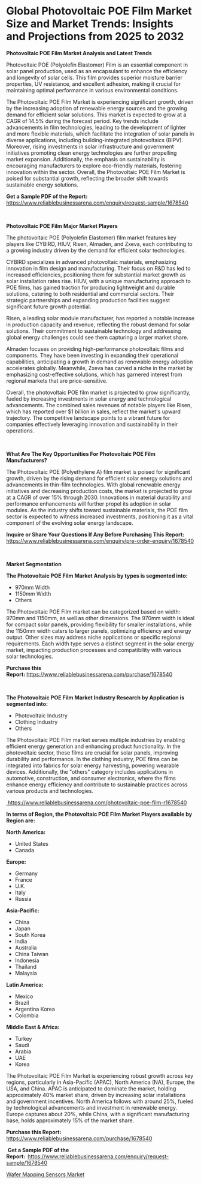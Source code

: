 <p><h1>Global Photovoltaic POE Film Market Size and Market Trends: Insights and Projections from 2025 to 2032</h1></p><p><strong>Photovoltaic POE Film Market Analysis and Latest Trends</strong></p>
<p><p>Photovoltaic POE (Polyolefin Elastomer) Film is an essential component in solar panel production, used as an encapsulant to enhance the efficiency and longevity of solar cells. This film provides superior moisture barrier properties, UV resistance, and excellent adhesion, making it crucial for maintaining optimal performance in various environmental conditions.</p><p>The Photovoltaic POE Film Market is experiencing significant growth, driven by the increasing adoption of renewable energy sources and the growing demand for efficient solar solutions. This market is expected to grow at a CAGR of 14.5% during the forecast period. Key trends include advancements in film technologies, leading to the development of lighter and more flexible materials, which facilitate the integration of solar panels in diverse applications, including building-integrated photovoltaics (BIPV). Moreover, rising investments in solar infrastructure and government initiatives promoting clean energy technologies are further propelling market expansion. Additionally, the emphasis on sustainability is encouraging manufacturers to explore eco-friendly materials, fostering innovation within the sector. Overall, the Photovoltaic POE Film Market is poised for substantial growth, reflecting the broader shift towards sustainable energy solutions.</p></p>
<p><strong>Get a Sample PDF of the Report:&nbsp;</strong> <a href="https://www.reliablebusinessarena.com/enquiry/request-sample/1678540?utm_campaign=2198&utm_medium=2&utm_source=Github&utm_content=ia&utm_term=24032025&utm_id=photovoltaic-poe-film">https://www.reliablebusinessarena.com/enquiry/request-sample/1678540</a></p>
<p>&nbsp;</p>
<p><strong>Photovoltaic POE Film Major Market Players</strong></p>
<p><p>The photovoltaic POE (Polyolefin Elastomer) film market features key players like CYBIRD, HIUV, Risen, Almaden, and Zxeva, each contributing to a growing industry driven by the demand for efficient solar technologies. </p><p>CYBIRD specializes in advanced photovoltaic materials, emphasizing innovation in film design and manufacturing. Their focus on R&D has led to increased efficiencies, positioning them for substantial market growth as solar installation rates rise. HIUV, with a unique manufacturing approach to POE films, has gained traction for producing lightweight and durable solutions, catering to both residential and commercial sectors. Their strategic partnerships and expanding production facilities suggest significant future growth potential.</p><p>Risen, a leading solar module manufacturer, has reported a notable increase in production capacity and revenue, reflecting the robust demand for solar solutions. Their commitment to sustainable technology and addressing global energy challenges could see them capturing a larger market share.</p><p>Almaden focuses on providing high-performance photovoltaic films and components. They have been investing in expanding their operational capabilities, anticipating a growth in demand as renewable energy adoption accelerates globally. Meanwhile, Zxeva has carved a niche in the market by emphasizing cost-effective solutions, which has garnered interest from regional markets that are price-sensitive. </p><p>Overall, the photovoltaic POE film market is projected to grow significantly, fueled by increasing investments in solar energy and technological advancements. The combined sales revenues of notable players like Risen, which has reported over $1 billion in sales, reflect the market's upward trajectory. The competitive landscape points to a vibrant future for companies effectively leveraging innovation and sustainability in their operations.</p></p>
<p>&nbsp;</p>
<p><strong>What Are The Key Opportunities For Photovoltaic POE Film Manufacturers?</strong></p>
<p><p>The Photovoltaic POE (Polyethylene A) film market is poised for significant growth, driven by the rising demand for efficient solar energy solutions and advancements in thin-film technologies. With global renewable energy initiatives and decreasing production costs, the market is projected to grow at a CAGR of over 15% through 2030. Innovations in material durability and performance enhancements will further propel its adoption in solar modules. As the industry shifts toward sustainable materials, the POE film sector is expected to witness increased investments, positioning it as a vital component of the evolving solar energy landscape.</p></p>
<p><strong>Inquire or Share Your Questions If Any Before Purchasing This Report:</strong> <a href="https://www.reliablebusinessarena.com/enquiry/pre-order-enquiry/1678540?utm_campaign=2198&utm_medium=2&utm_source=Github&utm_content=ia&utm_term=24032025&utm_id=photovoltaic-poe-film">https://www.reliablebusinessarena.com/enquiry/pre-order-enquiry/1678540</a></p>
<p>&nbsp;</p>
<p><strong>Market Segmentation</strong></p>
<p><strong>The Photovoltaic POE Film Market Analysis by types is segmented into:</strong></p>
<p><ul><li>970mm Width</li><li>1150mm Width</li><li>Others</li></ul></p>
<p><p>The Photovoltaic POE Film market can be categorized based on width: 970mm and 1150mm, as well as other dimensions. The 970mm width is ideal for compact solar panels, providing flexibility for smaller installations, while the 1150mm width caters to larger panels, optimizing efficiency and energy output. Other sizes may address niche applications or specific regional requirements. Each width type serves a distinct segment in the solar energy market, impacting production processes and compatibility with various solar technologies.</p></p>
<p><strong>Purchase this Report:&nbsp;</strong><a href="https://www.reliablebusinessarena.com/purchase/1678540?utm_campaign=2198&utm_medium=2&utm_source=Github&utm_content=ia&utm_term=24032025&utm_id=photovoltaic-poe-film">https://www.reliablebusinessarena.com/purchase/1678540</a></p>
<p>&nbsp;</p>
<p><strong>The Photovoltaic POE Film Market Industry Research by Application is segmented into:</strong></p>
<p><ul><li>Photovoltaic Industry</li><li>Clothing Industry</li><li>Others</li></ul></p>
<p><p>The Photovoltaic POE Film market serves multiple industries by enabling efficient energy generation and enhancing product functionality. In the photovoltaic sector, these films are crucial for solar panels, improving durability and performance. In the clothing industry, POE films can be integrated into fabrics for solar energy harvesting, powering wearable devices. Additionally, the "others" category includes applications in automotive, construction, and consumer electronics, where the films enhance energy efficiency and contribute to sustainable practices across various products and technologies.</p></p>
<p><a href="https://www.reliablebusinessarena.com/photovoltaic-poe-film-r1678540?utm_campaign=2198&utm_medium=2&utm_source=Github&utm_content=ia&utm_term=24032025&utm_id=photovoltaic-poe-film">&nbsp;https://www.reliablebusinessarena.com/photovoltaic-poe-film-r1678540</a></p>
<p><strong>In terms of Region, the Photovoltaic POE Film Market Players available by Region are:</strong></p>
<p>
    <p> <strong> North America: </strong>
        <ul>
            <li>United States</li>
            <li>Canada</li>
        </ul>
        </p> 
    <p> <strong> Europe: </strong>
        <ul>
            <li>Germany</li>
            <li>France</li>
            <li>U.K.</li>
            <li>Italy</li>
            <li>Russia</li>
        </ul>
        </p> 
    <p> <strong> Asia-Pacific: </strong>
        <ul>
            <li>China</li>
            <li>Japan</li>
            <li>South Korea</li>
            <li>India</li>
            <li>Australia</li>
            <li>China Taiwan</li>
            <li>Indonesia</li>
            <li>Thailand</li>
            <li>Malaysia</li>
        </ul>
        </p> 
    <p> <strong> Latin America: </strong>
        <ul>
            <li>Mexico</li>
            <li>Brazil</li>
            <li>Argentina Korea</li>
            <li>Colombia</li>
        </ul>
        </p> 
    <p> <strong> Middle East & Africa: </strong>
        <ul>
            <li>Turkey</li>
            <li>Saudi</li>
            <li>Arabia</li>
            <li>UAE</li>
            <li>Korea</li>
        </ul>
    </p>
    </p>
<p><p>The Photovoltaic POE Film Market is experiencing robust growth across key regions, particularly in Asia-Pacific (APAC), North America (NA), Europe, the USA, and China. APAC is anticipated to dominate the market, holding approximately 40% market share, driven by increasing solar installations and government incentives. North America follows with around 25%, fueled by technological advancements and investment in renewable energy. Europe captures about 20%, while China, with a significant manufacturing base, holds approximately 15% of the market share.</p></p>
<p><strong>Purchase this Report: </strong><a href="https://www.reliablebusinessarena.com/purchase/1678540?utm_campaign=2198&utm_medium=2&utm_source=Github&utm_content=ia&utm_term=24032025&utm_id=photovoltaic-poe-film">https://www.reliablebusinessarena.com/purchase/1678540</a></p>
<p>&nbsp;<strong>Get a Sample PDF of the Report:&nbsp;&nbsp;</strong><a href="https://www.reliablebusinessarena.com/enquiry/request-sample/1678540?utm_campaign=2198&utm_medium=2&utm_source=Github&utm_content=ia&utm_term=24032025&utm_id=photovoltaic-poe-film">https://www.reliablebusinessarena.com/enquiry/request-sample/1678540</a></p>
<p><strong></strong></p>
<p><p><a href="https://github.com/elizabethdagraca/Market-Research-Report-List-5/blob/main/wafer-mapping-sensors-market.md?utm_campaign=2198&utm_medium=2&utm_source=Github&utm_content=ia&utm_term=24032025&utm_id=photovoltaic-poe-film">Wafer Mapping Sensors Market</a></p></p>